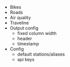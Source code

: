- Bikes
- Roads
- Air quality
- Traveline
- Output config
  - fixed column width
  - header
  - timestamp
- Config
  - default stations/aliases
  - api keys